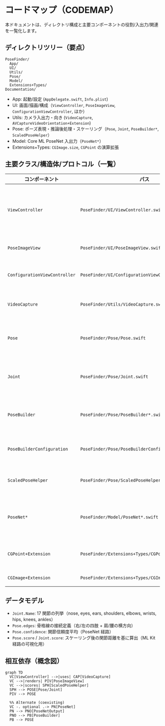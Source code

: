 # コードマップ（CODEMAP）

本ドキュメントは、ディレクトリ構成と主要コンポーネントの役割/入出力/関連を一覧化します。

## ディレクトリツリー（要点）

```
PoseFinder/
  App/
  UI/
  Utils/
  Pose/
  Model/
  Extensions+Types/
Documentation/
```

- App: 起動/設定 (`AppDelegate.swift`, `Info.plist`)
- UI: 画面/描画/構成（`ViewController`, `PoseImageView`, `ConfigurationViewController`, ほか）
- Utils: カメラ入出力・向き (`VideoCapture`, `AVCaptureVideoOrientation+Extension`)
- Pose: ポーズ表現・推論後処理・スケーリング（`Pose`, `Joint`, `PoseBuilder*`, `ScaledPoseHelper`）
- Model: Core ML PoseNet 入出力（`PoseNet*`）
- Extensions+Types: `CGImage.size`, `CGPoint` の演算拡張

## 主要クラス/構造体/プロトコル（一覧）

| コンポーネント | パス | 役割 | 主プロパティ | 主メソッド | 入力 | 出力 | 関連 |
|---|---|---|---|---|---|---|---|
| `ViewController` | `PoseFinder/UI/ViewController.swift` | フロー制御。カメラ/動画→ML Kit→描画→スコア | `videoPoseDetector`, `moviePoseDetector`, `player`, `teacherPose` | `setupPoseDetectors()`, `setupAndBeginCapturingVideoFrames()`, `setupAndBeginCapturingMovieFrames()` | `CGImage`（カメラ/動画） | `PoseImageView.show(...)` 更新、`ScoreLabel` | `VideoCapture`, `PoseImageView`, `ScaledPoseHelper` |
| `PoseImageView` | `PoseFinder/UI/PoseImageView.swift` | 姿勢オーバーレイ描画 | `jointSegments`, `segmentLineWidth` 他 | `show(...)`, `drawLine(...)` | `Pose`（教師/生徒） + `CGImage` | `UIImage`（オーバーレイ） | `Pose`/`Joint` |
| `ConfigurationViewController` | `PoseFinder/UI/ConfigurationViewController.swift` | PoseNet 構成UI（しきい値等） | ラベル/スライダ | 値変更ハンドラ群 | UI | `PoseBuilderConfiguration` 更新 | `ViewController` |
| `VideoCapture` | `PoseFinder/Utils/VideoCapture.swift` | カメラから `CGImage` を生成 | `captureSession`, `videoOutput` | `setUpAVCapture()`, `startCapturing()`, `stopCapturing()`, `flipCamera()` | カメラデバイス | `CGImage?` via delegate | `VideoCaptureDelegate` |
| `Pose` | `PoseFinder/Pose/Pose.swift` | ポーズ表現（関節集合/骨格エッジ） | `joints`, `edges`, `confidence`, `score` | `edges(for:)`, `edge(from:to:)` | - | - | `Joint`, `PoseBuilder*` |
| `Joint` | `PoseFinder/Pose/Joint.swift` | 関節表現（位置/信頼度/有効/スコア） | `name`, `position`, `confidence`, `isValid`, `score` | - | - | - | `Pose` |
| `PoseBuilder` | `PoseFinder/Pose/PoseBuilder*.swift` | PoseNet 出力→ポーズ構築（単体/複数） | `output`, `configuration` | `pose`（単体）, `poses`（複数） | `PoseNetOutput` | `Pose` | `PoseNetOutput`, `PoseBuilderConfiguration` |
| `PoseBuilderConfiguration` | `PoseFinder/Pose/PoseBuilderConfiguration.swift` | しきい値/探索半径等の設定 | 各種閾値・件数 | - | - | - | `PoseBuilder` |
| `ScaledPoseHelper` | `PoseFinder/Pose/ScaledPoseHelper.swift` | 教師基準のスケーリングと採点 | `teacherPose`, `studentPose`, 重心/比率 | `getScaledPose()` | 教師/生徒 `Pose` | スケール済み教師 `Pose`, 採点済み生徒 `Pose` | `PoseImageView` |
| `PoseNet*` | `PoseFinder/Model/PoseNet*.swift` | Core ML PoseNet 呼び出し/入出力 | `poseNetMLModel` 等 | `predict(_:)` | `CGImage` | `PoseNetOutput` → `PoseBuilder` | `ViewController`（経路は併存） |
| `CGPoint+Extension` | `PoseFinder/Extensions+Types/CGPoint+Extension.swift` | ベクトル演算/距離/スケーリング | - | `distance(...)` 他 | - | - | `PoseBuilder*` |
| `CGImage+Extension` | `PoseFinder/Extensions+Types/CGImage+Extension.swift` | `size` 取得 | - | - | - | - | `PoseBuilder` |

## データモデル
- `Joint.Name`: 17 関節の列挙（nose, eyes, ears, shoulders, elbows, wrists, hips, knees, ankles）
- `Pose.edges`: 骨格線の接続定義（右/左の四肢 + 肩/腰の横方向）
- `Pose.confidence`: 関節信頼度平均（PoseNet 経路）
- `Pose.score` / `Joint.score`: スケーリング後の関節距離を基に算出（ML Kit 経路の可視化用）

## 相互依存（概念図）

```mermaid
graph TD
  VC[ViewController] -->|uses| CAP[VideoCapture]
  VC -->|renders| PIV[PoseImageView]
  VC -->|scores| SPH[ScaledPoseHelper]
  SPH --> POSE[Pose/Joint]
  PIV --> POSE

  %% Alternate (coexisting)
  VC -. optional .-> PN[PoseNet]
  PN --> PNO[PoseNetOutput]
  PNO --> PB[PoseBuilder]
  PB --> POSE
```

